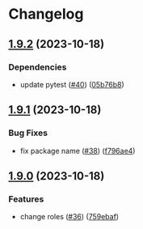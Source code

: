# Changelog

## [1.9.2](https://github.com/opthub-org/opthub-client-cli/compare/v1.9.1...v1.9.2) (2023-10-18)


### Dependencies

* update pytest ([#40](https://github.com/opthub-org/opthub-client-cli/issues/40)) ([05b76b8](https://github.com/opthub-org/opthub-client-cli/commit/05b76b80417aaed33f491d7be37e60dbfff1d566))

## [1.9.1](https://github.com/opthub-org/opthub-client-cli/compare/v1.9.0...v1.9.1) (2023-10-18)


### Bug Fixes

* fix package name ([#38](https://github.com/opthub-org/opthub-client-cli/issues/38)) ([f796ae4](https://github.com/opthub-org/opthub-client-cli/commit/f796ae4026f94948592b4512116557e23936d85b))

## [1.9.0](https://github.com/opthub-org/opthub-client-cli/compare/v1.8.1...v1.9.0) (2023-10-18)


### Features

* change roles ([#36](https://github.com/opthub-org/opthub-client-cli/issues/36)) ([759ebaf](https://github.com/opthub-org/opthub-client-cli/commit/759ebaff8db99b0148a0d511afe86304fa97bca4))
